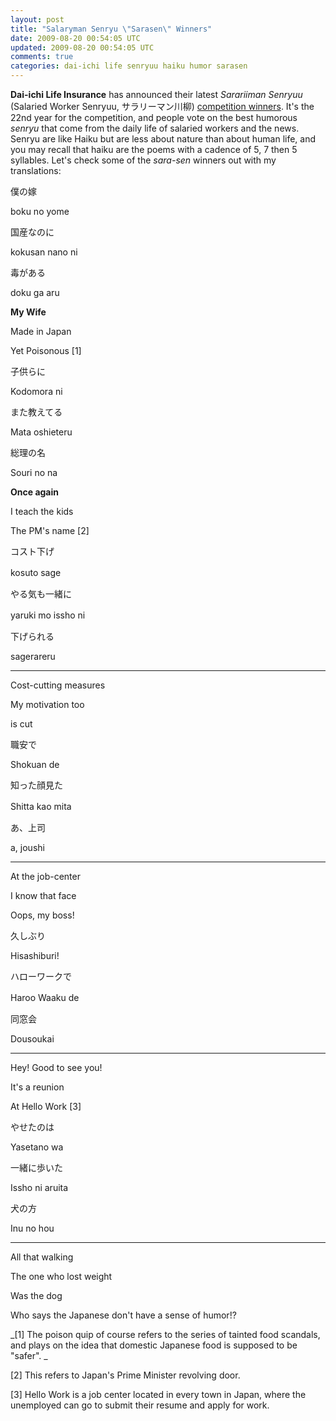```yaml
---           
layout: post
title: "Salaryman Senryu \"Sarasen\" Winners"
date: 2009-08-20 00:54:05 UTC
updated: 2009-08-20 00:54:05 UTC
comments: true
categories: dai-ichi life senryuu haiku humor sarasen
---
```

 

**Dai-ichi Life Insurance** has announced their latest _Sarariiman Senryuu_ (Salaried Worker Senryuu, サラリーマン川柳) [competition winners](http://event.dai-ichi-life.co.jp/company/senryu/22th/best_10.html). It's the 22nd year for the competition, and people vote on the best humorous _senryu_ that come from the daily life of salaried workers and the news. Senryu are like Haiku but are less about nature than about human life, and you may recall that haiku are the poems with a cadence of 5, 7 then 5 syllables. Let's check some of the _sara-sen_ winners out with my translations: 


> 


僕の嫁


boku no yome


国産なのに


kokusan nano ni


毒がある


doku ga aru





**My Wife**


Made in Japan


Yet Poisonous [1]





> 


子供らに


Kodomora ni


また教えてる


Mata oshieteru


総理の名


Souri no na





**Once again**


I teach the kids


The PM's name [2]





> 


コスト下げ


kosuto sage　


やる気も一緒に


yaruki mo issho ni　


下げられる


sagerareru





****


Cost-cutting measures


My motivation too


is cut








> 


職安で　


Shokuan de


知った顔見た


Shitta kao mita　


あ、上司


a, joushi





****


At the job-center


I know that face


Oops, my boss!








> 


久しぶり　


Hisashiburi!


ハローワークで


Haroo Waaku de　


同窓会


Dousoukai





****


Hey! Good to see you!


It's a reunion


At Hello Work [3]








> 


やせたのは


Yasetano wa


一緒に歩いた


Issho ni aruita


犬の方


Inu no hou





****


All that walking


The one who lost weight


Was the dog








Who says the Japanese don't have a sense of humor!?





_[1] The poison quip of course refers to the series of tainted food scandals, and plays on the idea that domestic Japanese food is supposed to be "safer". _


[2] This refers to Japan's Prime Minister revolving door.


[3] Hello Work is a job center located in every town in Japan, where the unemployed can go to submit their resume and apply for work. 


